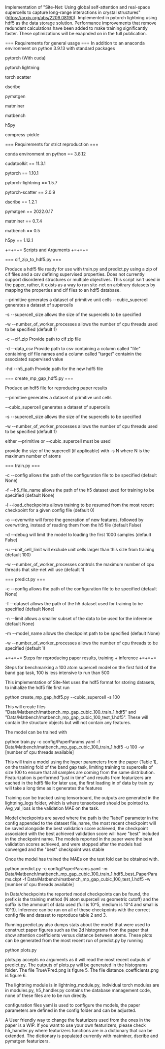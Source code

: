 Implementation of "Site-Net: Using global self-attention and real-space supercells to capture long-range interactions in crystal structures" (https://arxiv.org/abs/2209.08190). Implemented in pytorch lightning using hdf5 as the data storage solution. Performance improvements that remove redundant calculations have been added to make training significantly faster. These optimizations will be exapnded on in the full publication.

=== Requirements for general usage ===
In addition to an anaconda environment on python 3.9.13 with standard packages

pytorch (With cuda)

pytorch lightning

torch scatter

dscribe

pymatgen

matminer

matbench

h5py

compress-pickle

=== Requirements for strict reproduction ===

conda environment on python == 3.8.12

cudatoolkit == 11.3.1

pytorch == 1.10.1

pytorch-lightning == 1.5.7

pytorch-scatter == 2.0.9

dscribe == 1.2.1

pymatgen == 2022.0.17

matminer == 0.7.4

matbench == 0.5

h5py == 1.12.1

+=+=+= Scripts and Arguments +=+=+=

=== cif_zip_to_hdf5.py ===

Produce a hdf5 file ready for use with train.py and predict.py using a zip of cif files and a csv defining supervised properties. Does not currently support disordered structures or multiple objectives. This script isn't used in the paper, rather, it exists as a way to run site-net on arbitrary datasets by mapping the properties and cif files to an hdf5 database.

--primitive generates a dataset of primitive unit cells --cubic_supercell generates a dataset of supercells 

-s --supercell_size allows the size of the supercells to be specified 

-w --number_of_worker_processes allows the number of cpu threads used to be specified (default 1) 

-c --cif_zip Provide path to cif zip file 

-d --data_csv Provide path to csv containing a column called "file" containing cif file names and a column called "target" containin the associated supervised value 

-hd --h5_path Provide path for the new hdf5 file

=== create_mp_gap_hdf5.py ===

Produce an hdf5 file for reproducing paper results

--primitive generates a dataset of primitive unit cells

--cubic_supercell generates a dataset of supercells

-s --supercell_size allows the size of the supercells to be specified 

-w --number_of_worker_processes allows the number of cpu threads used to be specified (default 1)

either --primitive or --cubic_supercell must be used

provide the size of the supercell (if applicable) with -s N where N is the maximum number of atoms

=== train.py ===

-c --config allows the path of the configuration file to be specified (default None) 

-f --h5_file_name allows the path of the h5 dataset used for training to be specified (default None) 

-l --load_checkpoints allows training to be resumed from the most recent checkpoint for a given config file (default 0) 

-o --overwrite will force the generation of new features, followed by overwriting, instead of reading them from the h5 file (default False) 

-d --debug will limit the model to loading the first 1000 samples (default False) 

-u --unit_cell_limit will exclude unit cells larger than this size from training (default 100) 

-w --number_of_worker_processes controls the maximum number of cpu threads that site-net will use (default 1)

=== predict.py ===

-c --config allows the path of the configuration file to be specified (default None) 

-f --dataset allows the path of the h5 dataset used for training to be specified (default None) 

-n --limit allows a smaller subset of the data to be used for the inference (default None) 

-m --model_name allows the checkpoint path to be specified (default None) 

-w --number_of_worker_processes allows the number of cpu threads to be specified (default 1)

+=+=+= Steps for reproducing paper results, training + inference +=+=+=

Steps for benchmarking a 100 atom supercell model on the first fold of the band gap task, 100 is less intensive to run than 500

This implementation of Site-Net uses the hdf5 format for storing datasets, to initialize the hdf5 file first run

python create_mp_gap_hdf5.py --cubic_supercell -s 100

This will create files "Data/Matbench/matbench_mp_gap_cubic_100_train_1.hdf5" and "Data/Matbench/matbench_mp_gap_cubic_100_test_1.hdf5". These will contain the structure objects but will not contain any features.

The model can be trained with

python train.py -c config/PaperParams.yaml -f Data/Matbench/matbench_mp_gap_cubic_100_train_1.hdf5 -u 100 -w [number of cpu threads available]

This will train a model using the hyper parameters from the paper (Table 1), on the training fold of the band gap task, limiting training to supercells of size 100 to ensure that all samples are coming from the same distribution. Featurization is performed "just in time" and results from featurizers are cached in the hdf5 file for later use, the first loading in of data by train.py will take a long time as it generates the features

Training can be tracked using tensorboard, the outputs are generated in the lightning_logs folder, which is where tensorboard should be pointed to. Avg_val_loss is the validation MAE on the task.

Model checkpoints are saved where the path is the "label" parameter in the config appended to the dataset file_name, the most recent checkpoint will be saved alongside the best validation score achieved, the checkpoint associated with the best achieved validation score will have "best" included in the checkpoint name. The models reported in the paper were the best validation scores achieved, and were stopped after the models had converged and the "best" checkpoint was stable

Once the model has trained the MAEs on the test fold can be obtained with.

python predict.py -c config/PaperParams.yaml -m Data/Matbench/matbench_mp_gap_cubic_100_train_1.hdf5_best_PaperParams.ckpt -f Data/Matbench/matbench_mp_gap_cubic_100_test_1.hdf5 -w [number of cpu threads available]

In Data/checkpoints the reported model checkpoints can be found, the prefix is the training method (N atom supercell vs geometric cutoff) and the suffix is the ammount of data used (full is 10^5, medium is 10^4 and small is 10^3). Inference can be run on all of these checkpoints with the correct config file and dataset to reproduce table 2 and 3.

Running predict.py also dumps stats about the model that were used to construct paper figures such as the 2d histograms from the paper that show attention coefficients versus distance between atoms. These plots can be generated from the most recent run of predict.py by running

python plots.py

plots.py accepts no arguments as it will read the most recent outputs of predict.py. The outputs of plots.py will be generated in the histograms folder. The file TrueVPred.png is figure 5. The file distance_coefficients.png is figure 6.

The lightning module is in lightning_module.py, individual torch modules are in modules.py, h5_handler.py contains the database management code, none of these files are to be run directly.

configuration files
yaml is used to configure the models, the paper parameters are defined in the config folder and can be adjusted.

A User friendly way to change the featurizers used from the ones in the paper is a WIP. If you want to use your own featurizers, please check h5_handler.py where featurizers functions are in a dictionary that can be extended. The dictionary is populated currently with matminer, dscribe and pymatgen featurizers.
